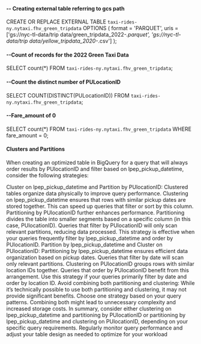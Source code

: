 #### -- Creating external table referring to gcs path
CREATE OR REPLACE EXTERNAL TABLE `taxi-rides-ny.nytaxi.fhv_green_tripdata`
OPTIONS (
  format = 'PARQUET',
  uris = ['gs://nyc-tl-data/trip data/green_tripdata_2022-*.parquet', 'gs://nyc-tl-data/trip data/yellow_tripdata_2020-*.csv']
);


#### --Count of records for the 2022 Green Taxi Data
SELECT count(*) FROM `taxi-rides-ny.nytaxi.fhv_green_tripdata`;

#### --Count the distinct number of PULocationID
SELECT COUNT(DISTINCT(PULocationID)) FROM `taxi-rides-ny.nytaxi.fhv_green_tripdata`;
 

#### --Fare_amount of 0
SELECT count(*) FROM  `taxi-rides-ny.nytaxi.fhv_green_tripdata`
WHERE fare_amount = 0;

#### Clusters and Partitions
When creating an optimized table in BigQuery for a query that will always order results by PUlocationID and filter based on lpep_pickup_datetime, consider the following strategies:

Cluster on lpep_pickup_datetime and Partition by PUlocationID:
Clustered tables organize data physically to improve query performance. Clustering on lpep_pickup_datetime ensures that rows with similar pickup dates are stored together. This can speed up queries that filter or sort by this column.
Partitioning by PUlocationID further enhances performance. Partitioning divides the table into smaller segments based on a specific column (in this case, PUlocationID). Queries that filter by PUlocationID will only scan relevant partitions, reducing data processed.
This strategy is effective when your queries frequently filter by lpep_pickup_datetime and order by PUlocationID.
Partition by lpep_pickup_datetime and Cluster on PUlocationID:
Partitioning by lpep_pickup_datetime ensures efficient data organization based on pickup dates. Queries that filter by date will scan only relevant partitions.
Clustering on PUlocationID groups rows with similar location IDs together. Queries that order by PUlocationID benefit from this arrangement.
Use this strategy if your queries primarily filter by date and order by location ID.
Avoid combining both partitioning and clustering:
While it’s technically possible to use both partitioning and clustering, it may not provide significant benefits. Choose one strategy based on your query patterns.
Combining both might lead to unnecessary complexity and increased storage costs.
In summary, consider either clustering on lpep_pickup_datetime and partitioning by PUlocationID or partitioning by lpep_pickup_datetime and clustering on PUlocationID, depending on your specific query requirements. Regularly monitor query performance and adjust your table design as needed to optimize for your workload


